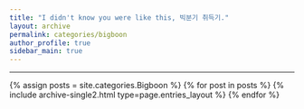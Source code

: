 ```yaml
---
title: "I didn't know you were like this, 빅분기 취득기."
layout: archive
permalink: categories/bigboon
author_profile: true
sidebar_main: true
---
```


<!-- 공백이 포함되어 있는 카테고리 이름의 경우 site.categories['a b c'] 이런식으로! -->

***

{% assign posts = site.categories.Bigboon %}
{% for post in posts %} {% include archive-single2.html type=page.entries_layout %} {% endfor %}
